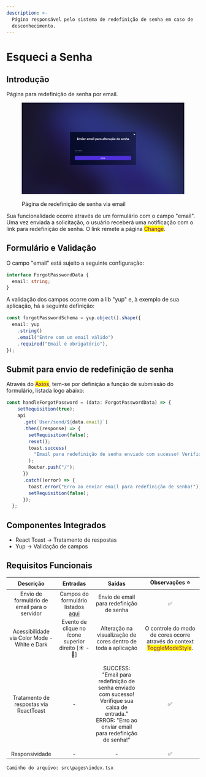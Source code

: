 ```yaml
---
description: >-
  Página responsável pelo sistema de redefinição de senha em caso de
  desconhecimento.
---
```


# Esqueci a Senha

## Introdução

Página para redefinição de senha por email.

<figure><img src="../.gitbook/assets/image (3).png" alt=""><figcaption><p>Página de redefinição de senha via email</p></figcaption></figure>

Sua funcionalidade ocorre através de um formulário com o campo "email". Uma vez enviada a solicitação, o usuário receberá uma notificação com o link para redefinição de senha. O link remete a página <mark style="color:purple;">Change</mark>.

## Formulário e Validação

O campo "email" está sujeito a seguinte configuração:

```typescript
interface ForgotPasswordData {
  email: string;
}
```

A validação dos campos ocorre com a lib "yup" e, à exemplo de sua aplicação, há a seguinte definição:

```typescript
const forgotPasswordSchema = yup.object().shape({
  email: yup
    .string()
    .email("Entre com um email válido")
    .required("Email é obrigatório"),
});
```

## Submit para envio de redefinição de senha

Através do <mark style="color:purple;">Axios</mark>, <mark style="color:purple;"></mark> tem-se por definição a função de submissão do formulário, listada logo abaixo:

```typescript
const handleForgotPassword = (data: ForgotPasswordData) => {
    setRequisition(true);
    api
      .get(`User/send/${data.email}`)
      .then((response) => {
        setRequisition(false);
        reset();
        toast.success(
          "Email para redefinição de senha enviado com sucesso! Verifique sua caixa de entrada."
        );
        Router.push("/");
      })
      .catch((error) => {
        toast.error("Erro ao enviar email para redefinição de senha!");
        setRequisition(false);
      });
  };
```

## Componentes Integrados

* React Toast -> Tratamento de respostas
* Yup -> Validação de campos

## Requisitos Funcionais

|                   Descrição                  |                                     Entradas                                    |                                                                               Saídas                                                                               |                                               Observações ⭐                                               |
| :------------------------------------------: | :-----------------------------------------------------------------------------: | :----------------------------------------------------------------------------------------------------------------------------------------------------------------: | :-------------------------------------------------------------------------------------------------------: |
| Envio de formulário de email para o servidor | Campos do formulário listados [aqui](esqueci-a-senha.md#formulario-e-validacao) |                                                              Envio de email para redefinição de senha                                                              |                                                     ✅                                                     |
| Acessibilidade via Color Mode - White e Dark |               Evento de clique no ícone superior direito \[☀ - 🌙]              |                                                    Alteração na visualização de cores dentro de toda a aplicação                                                   | O controle do modo de cores ocorre através do context <mark style="color:purple;">ToggleModeStyle</mark>. |
|    Tratamento de respostas via ReactToast    |                                        -                                        | <p>SUCCESS: "Email para redefinição de senha enviado com sucesso! Verifique sua caixa de entrada."<br>ERROR: "Erro ao enviar email para redefinição de senha!"</p> |                                                     ✅                                                     |
|                Responsividade                |                                        -                                        |                                                                                  -                                                                                 |                                                     ✅                                                     |

```
Caminho do arquivo: src\pages\index.tsx
```
